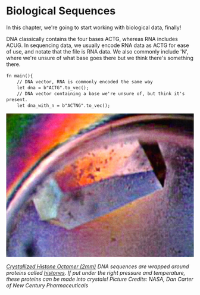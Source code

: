 # Biological Sequences

In this chapter, we're going to start working with biological data, finally!

DNA classically contains the four bases ACTG, whereas RNA includes ACUG. In sequencing data, we usually encode RNA data as ACTG for ease of use, and notate that the file is RNA data. We also commonly include 'N', where we're unsure of what base goes there but we think there's something there. 

```
fn main(){
    // DNA vector, RNA is commonly encoded the same way
    let dna = b"ACTG".to_vec();
    // DNA vector containing a base we're unsure of, but think it's present.
    let dna_with_n = b"ACTNG".to_vec();
```

![2mm Crystallized Histone Octamer](../img/histone_octamer_small.jpg)

*[Crystallized Histone Octamer (2mm)](https://archive.org/details/MSFC-9807365) DNA sequences are wrapped around proteins called [histones](https://en.wikipedia.org/wiki/Histone). If put under the right pressure and temperature, these proteins can be made into crystals! Picture Credits: NASA, Dan Carter of New Century Pharmaceuticals*
